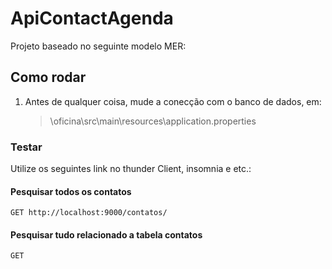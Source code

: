 # ApiContactAgenda

Projeto baseado no seguinte modelo MER: 

## Como rodar

1. Antes de qualquer coisa, mude a conecção com o banco de dados, em:

    > \oficina\src\main\resources\application.properties

### Testar

Utilize os seguintes link no thunder Client, insomnia e etc.:

#### Pesquisar todos os contatos

```http
GET http://localhost:9000/contatos/
```

#### Pesquisar tudo relacionado a tabela contatos

```http
GET 
```